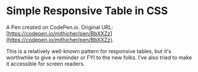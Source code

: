# Simple Responsive Table in CSS

A Pen created on CodePen.io. Original URL: [https://codepen.io/mithicher/pen/BbXXZz](https://codepen.io/mithicher/pen/BbXXZz).

This is a relatively well-known pattern for responsive tables, but it's worthwhile to give a reminder or FYI to the new folks. I've also tried to make it accessible for screen readers.